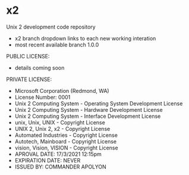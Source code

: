 # x2
Unix 2 development code repository
- x2 branch dropdown links to each new working interation
- most recent available branch 1.0.0

PUBLIC LICENSE:
- details coming soon

PRIVATE LICENSE:
- Microsoft Corporation (Redmond, WA)
- License Number: 0001
- Unix 2 Computing System  - Operating System Development License
- Unix 2 Computing System  - Hardware Development License
- Unix 2 Computing System  - Interface Development License
- unix, Unix, UNIX         - Copyright License
- UNIX 2, Unix 2, x2       - Copyright License
- Automated Industries     - Copyright License
- Autotech, Mainboard      - Copyright License
- vision, Vision, VISION   - Copyright License
- APROVAL DATE:    17/3/2021 12:15pm
- EXPIRATION DATE: NEVER
- ISSUED BY:       COMMANDER APOLYON
